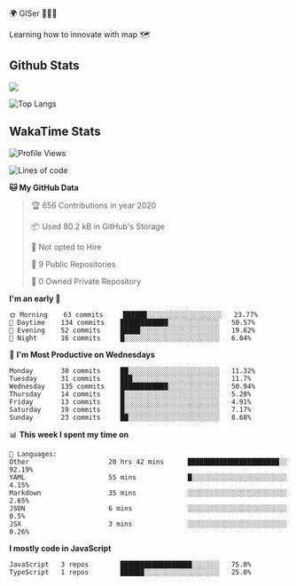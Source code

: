 🌍 GISer 👨🏻‍💻

Learning how to innovate with map 🗺

## Github Stats

![](https://github-readme-stats.vercel.app/api?username=lkcozy&show_icons=true&theme=tokyonight&hide_title=true)

![Top Langs](https://github-readme-stats.vercel.app/api/top-langs/?username=lkcozy&layout=compact&theme=tokyonight)

## WakaTime Stats

<!--START_SECTION:waka-->
![Profile Views](http://img.shields.io/badge/Profile%20Views-50-blue)

![Lines of code](https://img.shields.io/badge/From%20Hello%20World%20I've%20written-300620%20Lines%20of%20code-blue)

**🐱 My GitHub Data** 

> 🏆 656 Contributions in year 2020
 > 
> 📦 Used 80.2 kB in GitHub's Storage 
 > 
> 🚫 Not opted to Hire
 > 
> 📜 9 Public Repositories 
 > 
> 🔑 0 Owned Private Repository 
 > 
**I'm an early 🐤** 

```text
🌞 Morning    63 commits     ██████░░░░░░░░░░░░░░░░░░░   23.77% 
🌆 Daytime    134 commits    ████████████░░░░░░░░░░░░░   50.57% 
🌃 Evening    52 commits     █████░░░░░░░░░░░░░░░░░░░░   19.62% 
🌙 Night      16 commits     █░░░░░░░░░░░░░░░░░░░░░░░░   6.04%

```
📅 **I'm Most Productive on Wednesdays** 

```text
Monday       30 commits     ██░░░░░░░░░░░░░░░░░░░░░░░   11.32% 
Tuesday      31 commits     ███░░░░░░░░░░░░░░░░░░░░░░   11.7% 
Wednesday    135 commits    ████████████░░░░░░░░░░░░░   50.94% 
Thursday     14 commits     █░░░░░░░░░░░░░░░░░░░░░░░░   5.28% 
Friday       13 commits     █░░░░░░░░░░░░░░░░░░░░░░░░   4.91% 
Saturday     19 commits     █░░░░░░░░░░░░░░░░░░░░░░░░   7.17% 
Sunday       23 commits     ██░░░░░░░░░░░░░░░░░░░░░░░   8.68%

```


📊 **This week I spent my time on** 

```text
💬 Languages: 
Other                    20 hrs 42 mins      ███████████████████████░░   92.19% 
YAML                     55 mins             █░░░░░░░░░░░░░░░░░░░░░░░░   4.15% 
Markdown                 35 mins             ░░░░░░░░░░░░░░░░░░░░░░░░░   2.65% 
JSON                     6 mins              ░░░░░░░░░░░░░░░░░░░░░░░░░   0.5% 
JSX                      3 mins              ░░░░░░░░░░░░░░░░░░░░░░░░░   0.26%

```

**I mostly code in JavaScript** 

```text
JavaScript   3 repos        ██████████████████░░░░░░░   75.0% 
TypeScript   1 repos        ██████░░░░░░░░░░░░░░░░░░░   25.0%

```



<!--END_SECTION:waka-->
